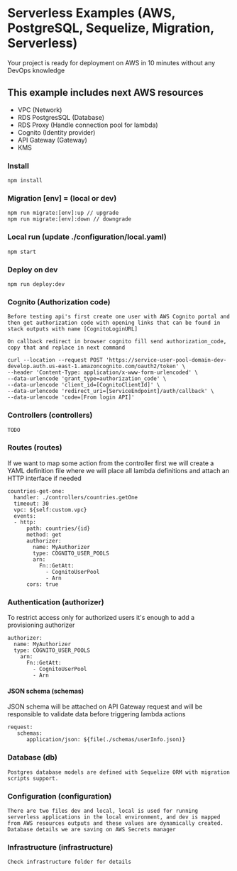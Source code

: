 # Serverless Examples (AWS, PostgreSQL, Sequelize, Migration, Serverless)

Your project is ready for deployment on AWS in 10 minutes without any DevOps knowledge

## This example includes next AWS resources
- VPC (Network)
- RDS PostgresSQL (Database)
- RDS Proxy (Handle connection pool for lambda)
- Cognito (Identity provider)
- API Gateway (Gateway)
- KMS 

### Install

    npm install

### Migration [env] = (local or dev)

    npm run migrate:[env]:up // upgrade
    npm run migrate:[env]:down // downgrade

### Local run (update ./configuration/local.yaml)

    npm start

### Deploy on dev

    npm run deploy:dev

### Cognito (Authorization code)

    Before testing api's first create one user with AWS Cognito portal and then get authorization code with opening links that can be found in stack outputs with name [CognitoLoginURL]

    On callback redirect in browser cognito fill send authorization_code, copy that and replace in next command

    curl --location --request POST 'https://service-user-pool-domain-dev-develop.auth.us-east-1.amazoncognito.com/oauth2/token' \
    --header 'Content-Type: application/x-www-form-urlencoded' \
    --data-urlencode 'grant_type=authorization_code' \
    --data-urlencode 'client_id=[CognitoClientId]' \
    --data-urlencode 'redirect_uri=[ServiceEndpoint]/auth/callback' \
    --data-urlencode 'code=[From login API]'

### Controllers (controllers)

    TODO

### Routes (routes)

If we want to map some action from the controller first we will create a YAML definition file where we will place all lambda definitions and attach an HTTP interface if needed

    countries-get-one:
      handler: ./controllers/countries.getOne
      timeout: 30
      vpc: ${self:custom.vpc}
      events:
      - http:
          path: countries/{id}
          method: get
          authorizer:
            name: MyAuthorizer
            type: COGNITO_USER_POOLS
            arn:
              Fn::GetAtt:
                - CognitoUserPool
                - Arn
          cors: true

### Authentication (authorizer)

To restrict access only for authorized users it's enough to add a provisioning authorizer

    authorizer:
      name: MyAuthorizer
      type: COGNITO_USER_POOLS
        arn:
          Fn::GetAtt:
            - CognitoUserPool
            - Arn

#### JSON schema (schemas)

JSON schema will be attached on API Gateway request and will be responsible to validate data before triggering lambda actions

    request:
       schemas:
          application/json: ${file(./schemas/userInfo.json)}


### Database (db)

    Postgres database models are defined with Sequelize ORM with migration scripts support.

### Configuration (configuration)

    There are two files dev and local, local is used for running serverless applications in the local environment, and dev is mapped from AWS resources outputs and these values are dynamically created. Database details we are saving on AWS Secrets manager

### Infrastructure (infrastructure)

    Check infrastructure folder for details


